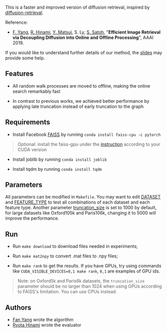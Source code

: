 This is a faster and improved version of diffusion retrieval, inspired by [diffusion-retrieval](https://github.com/ahmetius/diffusion-retrieval).

Reference:
- [F. Yang](https://fyang.me/about), [R. Hinami](http://www.satoh-lab.nii.ac.jp/member/hinami/), [Y. Matsui](http://yusukematsui.me), S. Ly, [S. Satoh](http://research.nii.ac.jp/~satoh/index.html), "**Efficient Image Retrieval via Decoupling Diffusion into Online and Offline Processing**", AAAI 2019.

If you would like to understand further details of our method, the [slides](https://github.com/fyang93/diffusion/blob/master/diffusion.pptx) may provide some help.

## Features

- All random walk processes are moved to offline, making the online search remarkably fast

- In contrast to previous works, we achieved better performance by applying late truncation instead of early truncation to the graph

## Requirements

- Install Facebook [FAISS](https://github.com/facebookresearch/faiss) by running `conda install faiss-cpu -c pytorch`
> Optional: install the faiss-gpu under the [instruction](https://github.com/facebookresearch/faiss/blob/master/INSTALL.md) according to your CUDA version

- Install joblib by running `conda install joblib`

- Install tqdm by running `conda install tqdm`

## Parameters

All parameters can be modified in `Makefile`. You may want to edit [DATASET](https://github.com/fyang93/diffusion/blob/master/Makefile#L6) and [FEATURE_TYPE](https://github.com/fyang93/diffusion/blob/master/Makefile#L8) to test all combinations of each dataset and each feature type.
Another parameter [truncation_size](https://github.com/fyang93/diffusion/blob/master/Makefile#L18) is set to 1000 by default, for large datasets like Oxford105k and Paris106k, changing it to 5000 will improve the performance.

## Run

- Run `make download` to download files needed in experiments;

- Run `make mat2npy` to convert .mat files to .npy files;

- Run `make rank` to get the results. If you have GPUs, try using commands like `CUDA_VISIBLE_DEVICES=0,1 make rank`, `0,1` are examples of GPU ids.
> Note: on Oxford5k and Paris6k datasets, the `truncation_size` parameter should be no larger than 1024 when using GPUs according to FAISS's limitation. You can use CPUs instead.

## Authors

- [Fan Yang](https://fyang.me/about) wrote the algorithm
- [Ryota Hinami](http://www.satoh-lab.nii.ac.jp/member/hinami/) wrote the evaluator

